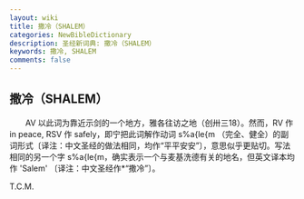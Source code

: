 ```yaml
---
layout: wiki
title: 撒冷（SHALEM）
categories: NewBibleDictionary
description: 圣经新词典: 撒冷（SHALEM）
keywords: 撒冷, SHALEM
comments: false
---
```


## 撒冷（SHALEM）

　　AV 以此词为靠近示剑的一个地方，雅各往访之地（创卅三18）。然而，RV 作 in peace, RSV 作 safely，即宁把此词解作动词 s%a{le{m （完全、健全）的副词形式〔译注：中文圣经的做法相同，均作“平平安安”〕，意思似乎更贴切。写法相同的另一个字 s%a{le{m，确实表示一个与麦基洗德有关的地名，但英文译本均作 'Salem' 〔译注：中文圣经作*“撒冷”〕。

T.C.M.








